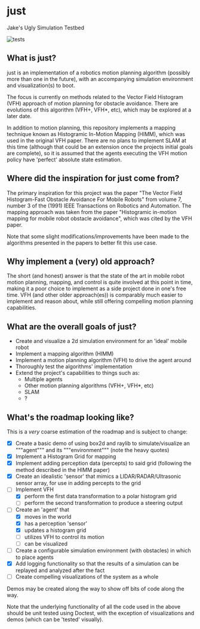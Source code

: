 # just
Jake's Ugly Simulation Testbed

![tests](https://github.com/sarcasticnature/just/actions/workflows/tests.yml/badge.svg)

## What is just?
just is an implementation of a robotics motion planning algorithm (possibly more than one in the future), with an accompanying simulation environment and visualization(s) to boot.

The focus is currently on methods related to the Vector Field Histogram (VFH) approach of motion planning for obstacle avoidance.
There are evolutions of this algorithm (VFH+, VFH\*, etc), which may be explored at a later date.

In addition to motion planning, this repository implements a mapping technique known as Histogramic In-Motion Mapping (HIMM), which was used in the original VFH paper.
There are no plans to implement SLAM at this time (although that could be an extension once the projects initial goals are complete), so it is assumed that the agents executing the VFH motion policy have 'perfect' absolute state estimation.

## Where did the inspiration for just come from?
The primary inspiration for this project was the paper "The Vector Field Histogram-Fast Obstacle Avoidance For Mobile Robots" from volume 7, number 3 of the (1991) IEEE Transactions on Robotics and Automation.
The mapping approach was taken from the paper "Histogramic in-motion mapping for mobile robot obstacle avoidance", which was cited by the VFH paper.

Note that some slight modifications/improvements have been made to the algorithms presented in the papers to better fit this use case.

## Why implement a (very) old approach?
The short (and honest) answer is that the state of the art in mobile robot motion planning, mapping, and control is quite involved at this point in time, making it a poor choice to implement as a side project done in one's free time.
VFH (and other older approach(es)) is comparably much easier to implement and reason about, while still offering compelling motion planning capabilities.

## What are the overall goals of just?
- Create and visualize a 2d simulation environment for an 'ideal' mobile robot
- Implement a mapping algorithm (HIMM)
- Implement a motion planning algorithm (VFH) to drive the agent around
- Thoroughly test the algorithms' implementation
- Extend the project's capabilities to things such as:
    * Multiple agents
    * Other motion planning algorithms (VFH+, VFH\*, etc)
    * SLAM
    * ?

## What's the roadmap looking like?
This is a _very_ coarse estimation of the roadmap and is subject to change:

* [x] Create a basic demo of using box2d and raylib to simulate/visualize an """agent""" and its """environment""" (note the heavy quotes)
* [x] Implement a Histogram Grid for mapping
* [x] Implement adding perception data (percepts) to said grid (following the method described in the HIMM paper)
* [x] Create an idealistic 'sensor' that mimics a LIDAR/RADAR/Ultrasonic sensor array, for use in adding percepts to the grid
* [ ] Implement VFH
    * [x] perform the first data transformation to a polar histogram grid
    * [ ] perform the second transformation to produce a steering output
* [ ] Create an 'agent' that
    * [x] moves in the world
    * [x] has a perception 'sensor'
    * [x] updates a histogram grid
    * [ ] utilizes VFH to control its motion
    * [ ] can be visualized
* [ ] Create a configurable simulation environment (with obstacles) in which to place agents
* [x] Add logging functionality so that the results of a simulation can be replayed and analyzed after the fact
* [ ] Create compelling visualizations of the system as a whole

Demos may be created along the way to show off bits of code along the way.

Note that the underlying functionality of all the code used in the above should be unit tested using Doctest, with the exception of visualizations and demos (which can be 'tested' visually).
